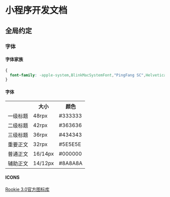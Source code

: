 # 小程序开发文档

## 全局约定

### 字体

#### 字体家族

```css
{
  font-family: -apple-system,BlinkMacSystemFont,"PingFang SC",Helvetica,Tahoma,Arial,"Microsoft YaHei",微软雅黑,黑体,Heiti,sans-serif,SimSun,宋体,serif;
}
```
#### 字体

<table>
<tr>
  <th></th>
  <th>大小</th>
  <th>颜色</th>
</tr>
<tr>
  <td>一级标题</td>
  <td>48rpx</td>
  <td>#333333</td>
</tr>
<tr>
  <td>二级标题</td>
  <td>42rpx</td>
  <td>#363636</td>
</tr>
<tr>
  <td>三级标题</td>
  <td>36rpx</td>
  <td>#434343</td>
</tr>
<tr>
  <td>重要正文</td>
  <td>32rpx</td>
  <td>#5E5E5E</td>
</tr>
<tr>
  <td>普通正文</td>
  <td>16/14px</td>
  <td>#000000</td>
</tr>
<tr>
  <td>辅助正文</td>
  <td>14/12px</td>
  <td>#8A8A8A</td>
</tr>
</table>

#### ICONS

[Rookie 3.0官方图标库](http://www.iconfont.cn/collections/detail?spm=a313x.7781069.1998910419.d9df05512&cid=7077)